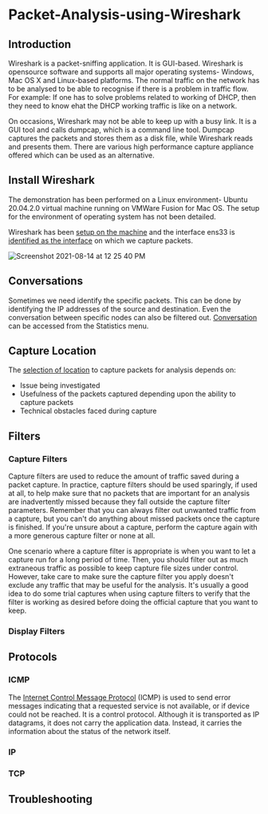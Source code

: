 # Packet-Analysis-using-Wireshark

## Introduction
Wireshark is a packet-sniffing application. It is GUI-based. Wireshark is opensource software and supports all major operating systems- Windows, Mac OS X and Linux-based platforms. 
The normal traffic on the network has to be analysed to be able to recognise if there is a problem in traffic flow. For example: If one has to solve problems related to working of DHCP, then they need to know ehat the DHCP working traffic is like on a network.   

On occasions, Wireshark may not be able to keep up with a busy link. It is a GUI tool and calls dumpcap, which is a command line tool. Dumpcap captures the packets and stores them as a disk file, while Wireshark reads and presents them. There are various high performance capture appliance offered which can be used as an alternative.

## Install Wireshark
The demonstration has been performed on a Linux environment- Ubuntu 20.04.2.0 virtual machine running on VMWare Fusion for Mac OS. The setup for the environment of operating system has not been detailed.

Wireshark has been [setup on the machine](installation_wireshark.md) and the interface ens33 is [identified as the interface](identify_interface.md) on which we capture packets.

![Screenshot 2021-08-14 at 12 25 40 PM](https://user-images.githubusercontent.com/42912140/129437991-51637427-8c1e-4d33-acf7-2c02ba0ae3fd.png)

## Conversations
Sometimes we need identify the specific packets. This can be done by identifying the IP addresses of the source and destination. Even the conversation between specific nodes can also be filtered out. [Conversation](conversations_wireshark.md) can be accessed from the Statistics menu.

## Capture Location
The [selection of location](location_wireshark.md) to capture packets for analysis depends on:
* Issue being investigated
* Usefulness of the packets captured depending upon the ability to capture packets
* Technical obstacles faced during capture

## Filters
### Capture Filters
Capture filters are used to reduce the amount of traffic saved during a packet capture. 
In practice, capture filters should be used sparingly, if used at all, to help make sure 
that no packets that are important for an analysis are inadvertently missed because they 
fall outside the capture filter parameters. Remember that you can always filter out unwanted
traffic from a capture, but you can't do anything about missed packets once the capture is finished. 
If you're unsure about a capture, perform the capture again with a more generous capture filter or none at all.

One scenario where a capture filter is appropriate is when you want to let a capture run for a long 
period of time. Then, you should filter out as much extraneous traffic as possible to keep capture
file sizes under control. However, take care to make sure the capture filter you apply doesn't exclude 
any traffic that may be useful for the analysis.
It's usually a good idea to do some trial captures when using capture filters to verify that the filter 
is working as desired before doing the official capture that you want to keep.

### Display Filters







## Protocols

### ICMP
The [Internet Control Message Protocol](icmp.md) (ICMP) is used to send error messages indicating that a requested service is not available, or if device could not be reached. It is a control protocol. Although it is transported as IP datagrams, it does not carry the application data. Instead, it carries the information about the status of the network itself.

### IP

### TCP

## Troubleshooting
